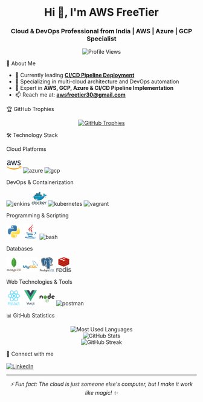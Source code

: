 <h1 align="center">Hi 👋, I'm AWS FreeTier</h1>
<h3 align="center">Cloud & DevOps Professional from India | AWS | Azure | GCP Specialist</h3>

<div align="center">
  <img src="https://komarev.com/ghpvc/?username=awsfreetier30&label=Profile%20views&color=0e75b6&style=flat" alt="Profile Views" />
</div>

 🚀 About Me
- 🔭 Currently leading **[CI/CD Pipeline Deployment](https://github.com/awsfreetier30/devops-project-2)**
- 🌱 Specializing in multi-cloud architecture and DevOps automation
- 💬 Expert in **AWS, GCP, Azure & CI/CD Pipeline Implementation**
- 📫 Reach me at: **awsfreetier30@gmail.com**

 🏆 GitHub Trophies
<p align="center">
  <a href="https://github.com/ryo-ma/github-profile-trophy">
    <img src="https://github-profile-trophy.vercel.app/?username=awsfreetier30&theme=darkhub&column=4&margin-w=15&margin-h=15" alt="GitHub Trophies"/>
  </a>
</p>

 🛠️ Technology Stack

 Cloud Platforms
<p align="left">
  <img src="https://raw.githubusercontent.com/devicons/devicon/master/icons/amazonwebservices/amazonwebservices-original-wordmark.svg" alt="aws" width="40" height="40"/>
  <img src="https://www.vectorlogo.zone/logos/microsoft_azure/microsoft_azure-icon.svg" alt="azure" width="40" height="40"/>
  <img src="https://www.vectorlogo.zone/logos/google_cloud/google_cloud-icon.svg" alt="gcp" width="40" height="40"/>
</p>

 DevOps & Containerization
<p align="left">
  <img src="https://www.vectorlogo.zone/logos/jenkins/jenkins-icon.svg" alt="jenkins" width="40" height="40"/>
  <img src="https://raw.githubusercontent.com/devicons/devicon/master/icons/docker/docker-original-wordmark.svg" alt="docker" width="40" height="40"/>
  <img src="https://www.vectorlogo.zone/logos/kubernetes/kubernetes-icon.svg" alt="kubernetes" width="40" height="40"/>
  <img src="https://www.vectorlogo.zone/logos/vagrantup/vagrantup-icon.svg" alt="vagrant" width="40" height="40"/>
</p>

 Programming & Scripting
<p align="left">
  <img src="https://raw.githubusercontent.com/devicons/devicon/master/icons/python/python-original.svg" alt="python" width="40" height="40"/>
  <img src="https://raw.githubusercontent.com/devicons/devicon/master/icons/java/java-original.svg" alt="java" width="40" height="40"/>
  <img src="https://www.vectorlogo.zone/logos/gnu_bash/gnu_bash-icon.svg" alt="bash" width="40" height="40"/>
</p>

 Databases
<p align="left">
  <img src="https://raw.githubusercontent.com/devicons/devicon/master/icons/mongodb/mongodb-original-wordmark.svg" alt="mongodb" width="40" height="40"/>
  <img src="https://raw.githubusercontent.com/devicons/devicon/master/icons/mysql/mysql-original-wordmark.svg" alt="mysql" width="40" height="40"/>
  <img src="https://raw.githubusercontent.com/devicons/devicon/master/icons/postgresql/postgresql-original-wordmark.svg" alt="postgresql" width="40" height="40"/>
  <img src="https://raw.githubusercontent.com/devicons/devicon/master/icons/redis/redis-original-wordmark.svg" alt="redis" width="40" height="40"/>
</p>

 Web Technologies & Tools
<p align="left">
  <img src="https://raw.githubusercontent.com/devicons/devicon/master/icons/react/react-original-wordmark.svg" alt="react" width="40" height="40"/>
  <img src="https://raw.githubusercontent.com/devicons/devicon/master/icons/vuejs/vuejs-original-wordmark.svg" alt="vuejs" width="40" height="40"/>
  <img src="https://raw.githubusercontent.com/devicons/devicon/master/icons/nodejs/nodejs-original-wordmark.svg" alt="nodejs" width="40" height="40"/>
  <img src="https://www.vectorlogo.zone/logos/getpostman/getpostman-icon.svg" alt="postman" width="40" height="40"/>
</p>

 📊 GitHub Statistics

<div align="center">
  <img src="https://github-readme-stats.vercel.app/api/top-langs?username=awsfreetier30&show_icons=true&locale=en&layout=compact&theme=dark" alt="Most Used Languages" />
</div>

<div align="center">
  <img src="https://github-readme-stats.vercel.app/api?username=awsfreetier30&show_icons=true&locale=en&theme=dark" alt="GitHub Stats" />
</div>

<div align="center">
  <img src="https://github-readme-streak-stats.herokuapp.com/?user=awsfreetier30&theme=dark" alt="GitHub Streak" />
</div>

 🤝 Connect with me
<p align="left">
  <a href="https://linkedin.com/in/aws-freetier-62b169288" target="blank">
    <img align="center" src="https://raw.githubusercontent.com/rahuldkjain/github-profile-readme-generator/master/src/images/icons/Social/linked-in-alt.svg" alt="LinkedIn" height="30" width="40" />
  </a>
</p>

---
<div align="center">
  <i>⚡ Fun fact: The cloud is just someone else's computer, but I make it work like magic! ✨</i>
</div>
